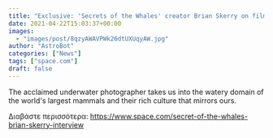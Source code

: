 ```yaml
---
title: "Exclusive: 'Secrets of the Whales' creator Brian Skerry on filming his stunning new docu-series for Nat Geo"
date: 2021-04-22T15:03:37+00:00
images:
  - "images/post/8qzyAWAVPWk26dtUXUqyAW.jpg"
author: "AstroBot"
categories: ["News"]
tags: ["space.com"]
draft: false
---
```


The acclaimed underwater photographer takes us into the watery domain of the world's largest mammals and their rich culture that mirrors ours. 

Διαβάστε περισσότερα: https://www.space.com/secret-of-the-whales-brian-skerry-interview

